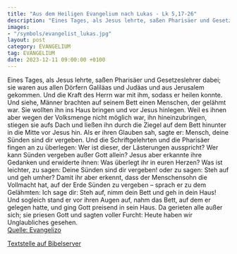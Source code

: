 ```yaml
---
title: "Aus dem Heiligen Evangelium nach Lukas - Lk 5,17-26"
description: "Eines Tages, als Jesus lehrte, saßen Pharisäer und Gesetzeslehrer dabei; sie waren aus allen Dörfern Galiläas und Judäas und aus Jerusalem gekommen. Und die Kraft des Herrn war mit ihm, sodass er heilen konnte. Und siehe, Männer brachten auf seinem Bett einen Menschen, der gelähm...."
images:
- "/symbols/evangelist_lukas.jpg"
layout: post
category: EVANGELIUM
tag: EVANGELIUM
date: 2023-12-11 09:00:00 +0100
---
```

Eines Tages, als Jesus lehrte, saßen Pharisäer und Gesetzeslehrer dabei; sie waren aus allen Dörfern Galiläas und Judäas und aus Jerusalem gekommen. Und die Kraft des Herrn war mit ihm, sodass er heilen konnte.
Und siehe, Männer brachten auf seinem Bett einen Menschen, der gelähmt war.<!--more--> Sie wollten ihn ins Haus bringen und vor Jesus hinlegen.
Weil es ihnen aber wegen der Volksmenge nicht möglich war, ihn hineinzubringen, stiegen sie aufs Dach und ließen ihn durch die Ziegel auf dem Bett hinunter in die Mitte vor Jesus hin.
Als er ihren Glauben sah, sagte er: Mensch, deine Sünden sind dir vergeben.
Und die Schriftgelehrten und die Pharisäer fingen an zu überlegen: Wer ist dieser, der Lästerungen ausspricht? Wer kann Sünden vergeben außer Gott allein?
Jesus aber erkannte ihre Gedanken und erwiderte ihnen: Was überlegt ihr in euren Herzen?
Was ist leichter, zu sagen: Deine Sünden sind dir vergeben! oder zu sagen: Steh auf und geh umher?
Damit ihr aber erkennt, dass der Menschensohn die Vollmacht hat, auf der Erde Sünden zu vergeben – sprach er zu dem Gelähmten: Ich sage dir: Steh auf, nimm dein Bett und geh in dein Haus!
Und sogleich stand er vor ihren Augen auf, nahm das Bett, auf dem er gelegen hatte, und ging Gott preisend in sein Haus.
Da gerieten alle außer sich; sie priesen Gott und sagten voller Furcht: Heute haben wir Unglaubliches gesehen.<br>
[Quelle: Evangelizo](https://evangeliumtagfuertag.org/DE/gospel)

[Textstelle auf Bibelserver](https://www.bibleserver.com/EU/Lukas5,17-26)
